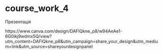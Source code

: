 # course_work_4
<l2>Презентація<l2>
  <p>https://www.canva.com/design/DAFlQkne_p8/w94AeAe1-6G0ikj9wdmx5Q/view?utm_content=DAFlQkne_p8&utm_campaign=share_your_design&utm_medium=link&utm_source=shareyourdesignpanel<p>
